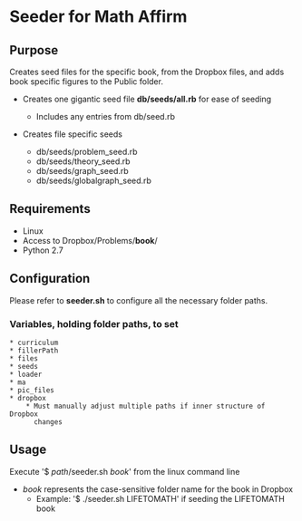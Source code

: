 # Seeder for Math Affirm

## Purpose

Creates seed files for the specific book, from the Dropbox files, and adds book
specific figures to the Public folder.

* Creates one gigantic seed file **db/seeds/all.rb** for ease of seeding
    * Includes any entries from db/seed.rb

* Creates file specific seeds
    * db/seeds/problem_seed.rb
    * db/seeds/theory_seed.rb
    * db/seeds/graph_seed.rb
    * db/seeds/globalgraph_seed.rb

## Requirements
* Linux
* Access to Dropbox/Problems/**book**/
* Python 2.7

## Configuration

Please refer to **seeder.sh** to configure all the necessary folder paths.

### Variables, holding folder paths, to set
    * curriculum
    * fillerPath
    * files
    * seeds
    * loader
    * ma
    * pic_files
    * dropbox
        * Must manually adjust multiple paths if inner structure of Dropbox
          changes

## Usage

Execute '$ *path*/seeder.sh *book*' from the linux command line

* *book* represents the case-sensitive folder name for the book in Dropbox
    * Example: '$ ./seeder.sh LIFETOMATH' if seeding the LIFETOMATH book
